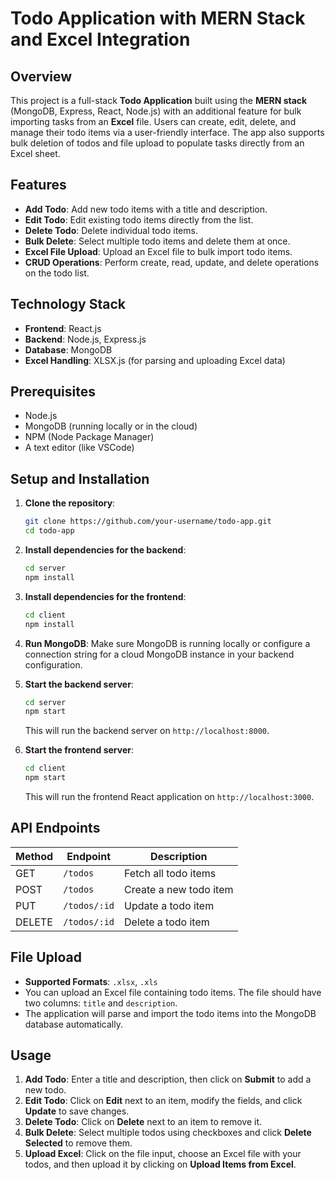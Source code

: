 

# Todo Application with MERN Stack and Excel Integration

## Overview

This project is a full-stack **Todo Application** built using the **MERN stack** (MongoDB, Express, React, Node.js) with an additional feature for bulk importing tasks from an **Excel** file. Users can create, edit, delete, and manage their todo items via a user-friendly interface. The app also supports bulk deletion of todos and file upload to populate tasks directly from an Excel sheet.

## Features

- **Add Todo**: Add new todo items with a title and description.
- **Edit Todo**: Edit existing todo items directly from the list.
- **Delete Todo**: Delete individual todo items.
- **Bulk Delete**: Select multiple todo items and delete them at once.
- **Excel File Upload**: Upload an Excel file to bulk import todo items.
- **CRUD Operations**: Perform create, read, update, and delete operations on the todo list.

## Technology Stack

- **Frontend**: React.js
- **Backend**: Node.js, Express.js
- **Database**: MongoDB
- **Excel Handling**: XLSX.js (for parsing and uploading Excel data)

## Prerequisites

- Node.js
- MongoDB (running locally or in the cloud)
- NPM (Node Package Manager)
- A text editor (like VSCode)

## Setup and Installation

1. **Clone the repository**:
   ```bash
   git clone https://github.com/your-username/todo-app.git
   cd todo-app
   ```

2. **Install dependencies for the backend**:
   ```bash
   cd server
   npm install
   ```

3. **Install dependencies for the frontend**:
   ```bash
   cd client
   npm install
   ```

4. **Run MongoDB**:
   Make sure MongoDB is running locally or configure a connection string for a cloud MongoDB instance in your backend configuration.

5. **Start the backend server**:
   ```bash
   cd server
   npm start
   ```
   This will run the backend server on `http://localhost:8000`.

6. **Start the frontend server**:
   ```bash
   cd client
   npm start
   ```
   This will run the frontend React application on `http://localhost:3000`.

## API Endpoints

| Method | Endpoint        | Description            |
|--------|-----------------|------------------------|
| GET    | `/todos`         | Fetch all todo items   |
| POST   | `/todos`         | Create a new todo item |
| PUT    | `/todos/:id`     | Update a todo item     |
| DELETE | `/todos/:id`     | Delete a todo item     |

## File Upload

- **Supported Formats**: `.xlsx`, `.xls`
- You can upload an Excel file containing todo items. The file should have two columns: `title` and `description`.
- The application will parse and import the todo items into the MongoDB database automatically.

## Usage

1. **Add Todo**: Enter a title and description, then click on **Submit** to add a new todo.
2. **Edit Todo**: Click on **Edit** next to an item, modify the fields, and click **Update** to save changes.
3. **Delete Todo**: Click on **Delete** next to an item to remove it.
4. **Bulk Delete**: Select multiple todos using checkboxes and click **Delete Selected** to remove them.
5. **Upload Excel**: Click on the file input, choose an Excel file with your todos, and then upload it by clicking on **Upload Items from Excel**.

